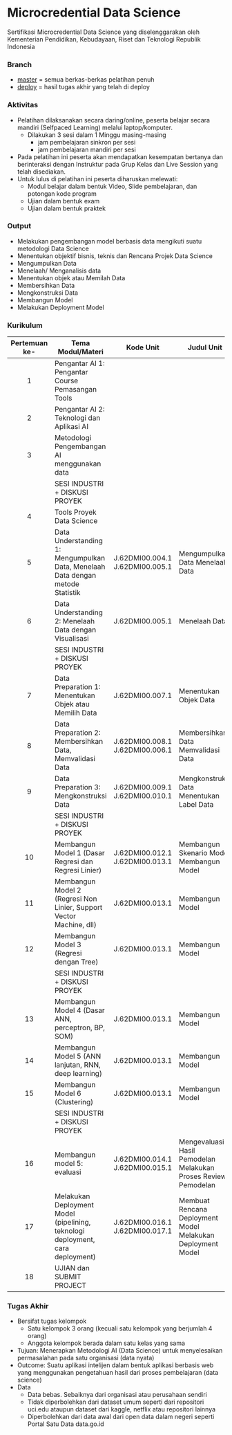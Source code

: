 # Microcredential Data Science
Sertifikasi Microcredential Data Science yang diselenggarakan oleh Kementerian Pendidikan, Kebudayaan, Riset dan Teknologi Republik Indonesia

### Branch
- [master](https://github.com/RTAgung/microcredential-data-science/tree/master) = semua berkas-berkas pelatihan penuh
- [deploy](https://github.com/RTAgung/microcredential-data-science/tree/deploy) = hasil tugas akhir yang telah di deploy

### Aktivitas
- Pelatihan dilaksanakan secara daring/online, peserta belajar secara mandiri (Selfpaced Learning) melalui laptop/komputer.
  - Dilakukan 3 sesi dalam 1 Minggu masing-masing
    - jam pembelajaran sinkron per sesi
    - jam pembelajaran mandiri per sesi
- Pada pelatihan ini peserta akan mendapatkan kesempatan bertanya dan berinteraksi dengan Instruktur pada Grup Kelas dan Live Session yang telah disediakan.
- Untuk lulus di pelatihan ini peserta diharuskan melewati:
  - Modul belajar dalam bentuk Video, Slide pembelajaran, dan potongan kode program
  - Ujian dalam bentuk exam
  - Ujian dalam bentuk praktek

### Output
- Melakukan pengembangan model berbasis data mengikuti suatu metodologi Data Science
- Menentukan objektif bisnis, teknis dan Rencana Projek Data Science
- Mengumpulkan Data
- Menelaah/ Menganalisis data
- Menentukan objek atau Memilah Data
- Membersihkan Data
- Mengkonstruksi Data
- Membangun Model
- Melakukan Deployment Model

### Kurikulum
| Pertemuan   ke- | Tema Modul/Materi                                                                | Kode Unit                             | Judul Unit                                                             |
|:---------------:|----------------------------------------------------------------------------------|---------------------------------------|------------------------------------------------------------------------|
|        1        | Pengantar AI 1: Pengantar Course Pemasangan Tools                                |                                       |                                                                        |
|        2        | Pengantar AI 2: Teknologi dan Aplikasi AI                                        |                                       |                                                                        |
|        3        | Metodologi Pengembangan AI menggunakan data                                      |                                       |                                                                        |
|                 | SESI INDUSTRI + DISKUSI PROYEK                                                   |                                       |                                                                        |
|        4        | Tools Proyek Data Science                                                        |                                       |                                                                        |
|        5        | Data Understanding 1: Mengumpulkan Data, Menelaah Data dengan   metode Statistik | J.62DMI00.004.1       J.62DMI00.005.1 | Mengumpulkan Data       Menelaah Data                                  |
|        6        | Data Understanding 2: Menelaah Data dengan Visualisasi                           | J.62DMI00.005.1                       | Menelaah Data                                                          |
|                 | SESI INDUSTRI + DISKUSI PROYEK                                                   |                                       |                                                                        |
|        7        | Data Preparation 1: Menentukan Objek atau Memilih Data                           | J.62DMI00.007.1                       | Menentukan Objek Data                                                  |
|        8        | Data Preparation 2: Membersihkan Data, Memvalidasi Data                          | J.62DMI00.008.1       J.62DMI00.006.1 | Membersihkan Data       Memvalidasi Data                               |
|        9        | Data Preparation 3: Mengkonstruksi Data                                          | J.62DMI00.009.1       J.62DMI00.010.1 | Mengkonstruksi Data       Menentukan Label Data                        |
|                 | SESI INDUSTRI + DISKUSI PROYEK                                                   |                                       |                                                                        |
|        10       | Membangun Model 1 (Dasar Regresi dan Regresi Linier)                             | J.62DMI00.012.1       J.62DMI00.013.1 | Membangun Skenario Model       Membangun Model                         |
|        11       | Membangun Model 2 (Regresi Non Linier, Support Vector Machine,   dll)            | J.62DMI00.013.1                       | Membangun Model                                                        |
|        12       | Membangun Model 3 (Regresi dengan Tree)                                          | J.62DMI00.013.1                       | Membangun Model                                                        |
|                 | SESI INDUSTRI + DISKUSI PROYEK                                                   |                                       |                                                                        |
|        13       | Membangun Model 4 (Dasar ANN, perceptron, BP, SOM)                               | J.62DMI00.013.1                       | Membangun Model                                                        |
|        14       | Membangun Model 5 (ANN lanjutan, RNN, deep learning)                             | J.62DMI00.013.1                       | Membangun Model                                                        |
|        15       | Membangun Model 6 (Clustering)                                                   | J.62DMI00.013.1                       | Membangun Model                                                        |
|                 | SESI INDUSTRI + DISKUSI PROYEK                                                   |                                       |                                                                        |
|        16       | Membangun model 5: evaluasi                                                      | J.62DMI00.014.1       J.62DMI00.015.1 | Mengevaluasi Hasil Pemodelan         Melakukan Proses Review Pemodelan |
|        17       | Melakukan Deployment Model (pipelining, teknologi deployment,   cara deployment) | J.62DMI00.016.1       J.62DMI00.017.1 | Membuat Rencana Deployment Model         Melakukan Deployment Model    |
|        18       | UJIAN dan SUBMIT PROJECT                                                         |                                       |                                                                        |


### Tugas Akhir
- Bersifat tugas kelompok
  - Satu kelompok 3 orang (kecuali satu kelompok yang berjumlah 4 orang)
  - Anggota kelompok berada dalam satu kelas yang sama
- Tujuan: Menerapkan Metodologi AI (Data Science) untuk menyelesaikan permasalahan pada satu organisasi (data nyata)
- Outcome: Suatu aplikasi intelijen dalam bentuk aplikasi berbasis web yang menggunakan pengetahuan hasil dari proses pembelajaran (data science)
- Data
  - Data bebas. Sebaiknya dari organisasi atau perusahaan sendiri
  - Tidak diperbolehkan dari dataset umum seperti dari repositori uci.edu ataupun dataset dari kaggle, netflix atau repositori lainnya
  - Diperbolehkan dari data awal dari open data dalam negeri seperti Portal Satu Data data.go.id
